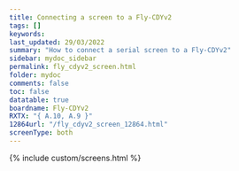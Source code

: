 ```yaml
---
title: Connecting a screen to a Fly-CDYv2
tags: []
keywords: 
last_updated: 29/03/2022
summary: "How to connect a serial screen to a Fly-CDYv2"
sidebar: mydoc_sidebar
permalink: fly_cdyv2_screen.html
folder: mydoc
comments: false
toc: false
datatable: true
boardname: Fly-CDYv2
RXTX: "{ A.10, A.9 }"
12864url: "/fly_cdyv2_screen_12864.html"
screenType: both
---
```


{% include custom/screens.html %}